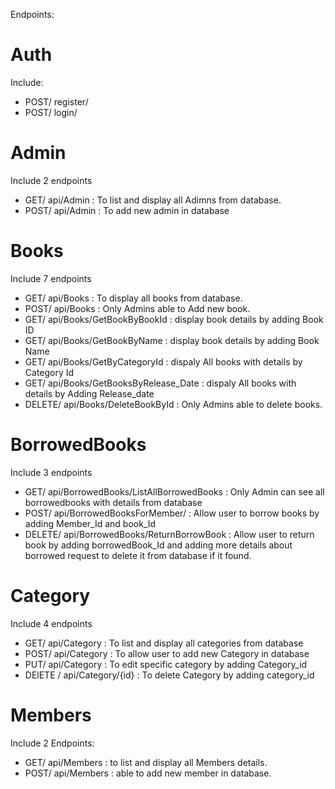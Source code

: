 Endpoints:
# Auth
Include:
- POST/ register/  
- POST/ login/   

# Admin
Include 2 endpoints 
- GET/ api/Admin  :  To list and display all Adimns from database.
- POST/ api/Admin :  To add new admin in database


# Books
Include 7 endpoints
- GET/ api/Books   :   To display all books from database.
- POST/ api/Books  :   Only Admins able to Add new book.
- GET/  api/Books/GetBookByBookId  :  display book details by adding Book ID
- GET/  api/Books/GetBookByName    :  display book details by adding Book Name
- GET/  api/Books/GetByCategoryId  :  dispaly All books with details by Category Id
- GET/  api/Books/GetBooksByRelease_Date  :  dispaly All books with details by Adding Release_date
- DELETE/ api/Books/DeleteBookById :  Only Admins able to delete books.


# BorrowedBooks
Include 3 endpoints
- GET/   api/BorrowedBooks/ListAllBorrowedBooks   :  Only Admin can see all borrowedbooks with details from database
- POST/  api/BorrowedBooksForMember/   :  Allow user to borrow books by adding Member_Id and book_Id
- DELETE/  api/BorrowedBooks/ReturnBorrowBook  : Allow user to return book by adding borrowedBook_Id and adding more details about borrowed request to delete it from database if it found.

# Category
Include 4 endpoints 
- GET/  api/Category  :  To list and display all categories from database
- POST/  api/Category :  To allow user to add new Category in database
- PUT/  api/Category  :  To edit specific category by adding Category_id
- DElETE  /  api/Category/{id}   : To delete Category by adding category_id


# Members
Include 2 Endpoints:
- GET/ api/Members  :  to list and display all Members details.
- POST/  api/Members  : able to add new member in database. 
